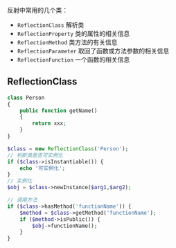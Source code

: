 反射中常用的几个类：

- `ReflectionClass` 解析类
- `ReflectionProperty` 类的属性的相关信息
- `ReflectionMethod` 类方法的有关信息
- `ReflectionParameter` 取回了函数或方法参数的相关信息
- `ReflectionFunction` 一个函数的相关信息

## ReflectionClass

```php
class Person
{
    public function getName()
    {
        return xxx;
    }
}

$class = new ReflectionClass('Person');
// 判断类是否可实例化
if ($class->isInstantiable()) {
    echo '可实例化';
}
// 实例化
$obj = $class->newInstance($arg1,$arg2);

// 调用方法
if ($class->hasMethod('functionName')) {
    $method = $class->getMethod('functionName');
    if ($method->isPublic()) {
        $obj->functionName();
    }
}



```



